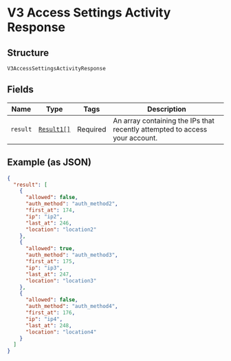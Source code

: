 
# V3 Access Settings Activity Response

## Structure

`V3AccessSettingsActivityResponse`

## Fields

| Name | Type | Tags | Description |
|  --- | --- | --- | --- |
| `result` | [`Result1[]`](../../doc/models/result-1.md) | Required | An array containing the IPs that recently attempted to access your account. |

## Example (as JSON)

```json
{
  "result": [
    {
      "allowed": false,
      "auth_method": "auth_method2",
      "first_at": 174,
      "ip": "ip2",
      "last_at": 246,
      "location": "location2"
    },
    {
      "allowed": true,
      "auth_method": "auth_method3",
      "first_at": 175,
      "ip": "ip3",
      "last_at": 247,
      "location": "location3"
    },
    {
      "allowed": false,
      "auth_method": "auth_method4",
      "first_at": 176,
      "ip": "ip4",
      "last_at": 248,
      "location": "location4"
    }
  ]
}
```

